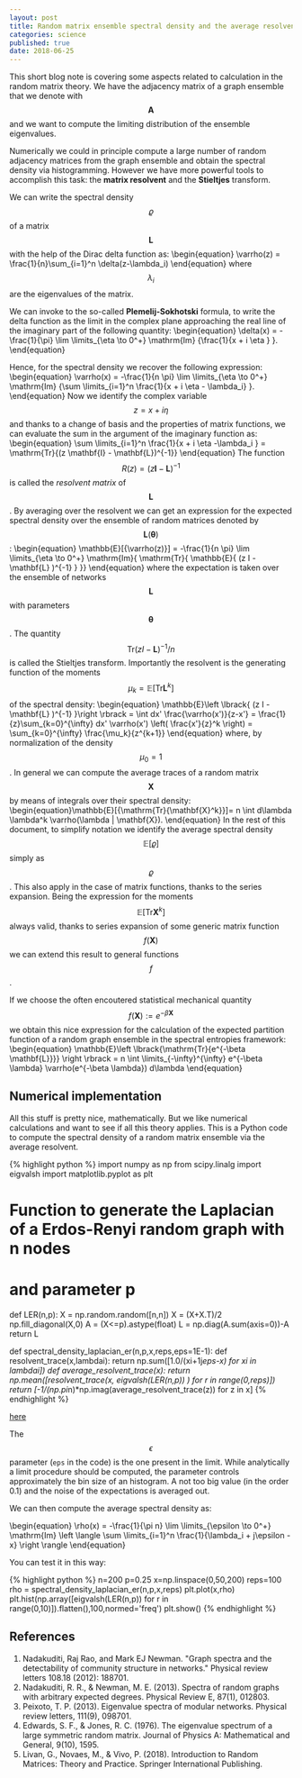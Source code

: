 ```yaml
---
layout: post
title: Random matrix ensemble spectral density and the average resolvent
categories: science
published: true
date: 2018-06-25
---
```


This short blog note is covering some aspects related to calculation in the random matrix theory.
We have the adjacency matrix of a graph ensemble that we denote with $$\mathbf{A}$$ and we want to compute the limiting distribution of the ensemble eigenvalues.

Numerically we could in principle compute a large number of random adjacency matrices from the graph ensemble and obtain the spectral density via histogramming.
However we have more powerful tools to accomplish this task: the **matrix resolvent** and the **Stieltjes** transform.

We can write the spectral density $$\varrho$$ of a matrix $$\mathbf{L}$$ with the help of the Dirac delta function as:
\begin{equation}
\varrho(z) = \frac{1}{n}\sum_{i=1}^n \delta(z-\lambda_i)
\end{equation}
where $$\lambda_i$$ are the eigenvalues of the matrix.

We can invoke to the so-called **Plemelij-Sokhotski** formula, to write the delta function as the limit in the complex plane approaching the real line of the imaginary part of the following quantity:
\begin{equation}
\delta(x) = -\frac{1}{\pi} \lim \limits_{\eta \to 0^+} \mathrm{Im} {\frac{1}{x + i \eta } }.
\end{equation}

Hence, for the spectral density we recover the following expression:
\begin{equation}
\varrho(x) = -\frac{1}{n \pi} \lim \limits_{\eta \to 0^+} \mathrm{Im} {\sum \limits_{i=1}^n \frac{1}{x + i \eta - \lambda_i} }.
\end{equation}
Now we identify the complex variable $$z=x+i \eta$$ and thanks to a change of basis and the properties of matrix functions, we can evaluate the sum in the argument of the imaginary function as:
\begin{equation}
\sum \limits_{i=1}^n \frac{1}{x + i \eta -\lambda_i } = \mathrm{Tr}{(z \mathbf{I} - \mathbf{L})^{-1}}
\end{equation}
The function $$R(z)=(z\mathbf{I} -\mathbf{L})^{-1}$$ is called the *resolvent matrix* of $$\mathbf{L}$$.
By averaging over the resolvent we can get an expression for the expected spectral density over the ensemble of random matrices denoted by $$\mathbf{L}(\boldsymbol{\theta})$$:
\begin{equation}
\mathbb{E}[{\varrho(z)}] = -\frac{1}{n \pi} \lim \limits_{\eta \to 0^+} \mathrm{Im}{ \mathrm{Tr}{ \mathbb{E}{ (z I - \mathbf{L} )^{-1} } }}
\end{equation}
where the expectation is taken over the ensemble of networks $$\mathbf{L}$$ with parameters $$\boldsymbol{\theta}$$. The quantity $$\mathrm{Tr}{(z I - \mathbf{L} )^{-1}}/n$$  is called the Stieltjes transform.
Importantly the resolvent is the generating function of the moments $$\mu_k=\mathbb{E}[{\mathrm{Tr}{\mathbf{L}^k}}]$$ of the spectral density:
\begin{equation}
\mathbb{E}\left \lbrack{ (z I - \mathbf{L} )^{-1} }\right \rbrack  = \int dx' \frac{\varrho(x')}{z-x'} = \frac{1}{z}\sum_{k=0}^{\infty} dx' \varrho(x') \left( \frac{x'}{z}^k \right) = \sum_{k=0}^{\infty} \frac{\mu_k}{z^{k+1}}
\end{equation}
where, by normalization of the density $$\mu_0=1$$. In general we can compute the average traces of a random matrix $$\mathbf{X}$$ by means of integrals over their spectral density:
\begin{equation}\mathbb{E}[{\mathrm{Tr}{\mathbf{X}^k}}]= n \int d\lambda \lambda^k \varrho(\lambda | \mathbf{X}).
\end{equation}
In the rest of this document, to simplify notation we identify the average spectral density $$\mathbb{E}\lbrack{\varrho}\rbrack$$ simply as $$\varrho$$.
This also apply in the case of matrix functions, thanks to the series expansion.
Being the expression for the moments $$\mathbb{E}[\mathrm{Tr}\mathbf{X}^k]$$ always valid, thanks to series expansion of some generic matrix function $$f(\mathbf{X})$$ we can extend this result to general functions $$f$$. 

If we choose the often encoutered statistical mechanical quantity $$f(\mathbf{X}):=e^{-\beta \mathbf{X}}$$ we obtain this nice expression for the calculation of the expected partition function of a random graph ensemble in the spectral entropies framework:
\begin{equation}
\mathbb{E}\left \lbrack{\mathrm{Tr}{e^{-\beta \mathbf{L}}}} \right \rbrack = n \int \limits_{-\infty}^{\infty} e^{-\beta \lambda} \varrho(e^{-\beta \lambda}) d\lambda
\end{equation}
	

## Numerical implementation

All this stuff is pretty nice, mathematically. But we like numerical calculations and want to see if all this theory applies.
This is a Python code to compute the spectral density of a random matrix ensemble via the average resolvent.

{% highlight python %}
import numpy as np
from scipy.linalg import eigvalsh
import matplotlib.pyplot as plt

# Function to generate the Laplacian of a Erdos-Renyi random graph with n nodes
# and parameter p
def LER(n,p):
    X = np.random.random([n,n])
    X = (X+X.T)/2
    np.fill_diagonal(X,0)
    A = (X<=p).astype(float)
    L = np.diag(A.sum(axis=0))-A
    return L

def spectral_density_laplacian_er(n,p,x,reps,eps=1E-1):
    def resolvent_trace(x,lambdai):
        return np.sum([1.0/(xi+1j*eps-x) for xi in lambdai])
    def average_resolvent_trace(x):
        return np.mean([resolvent_trace(x, eigvalsh(LER(n,p)) ) for r in range(0,reps)])
    return [-1/(np.pi*n)*np.imag(average_resolvent_trace(z)) for z in x]
{% endhighlight %}

[here](/static/postfigures/density_histogram.png)

The $$\epsilon$$ parameter (`eps` in the code) is the one present in the limit.
While analytically a limit procedure should be computed, the parameter controls approximately the bin size of an histogram. A not too big value (in the order 0.1) and the noise of the expectations is averaged out.

We can then compute the average spectral density as:

\begin{equation}
\rho(x) = -\frac{1}{\pi n} \lim \limits_{\epsilon \to 0^+} \mathrm{Im} \left \langle \sum \limits_{i=1}^n \frac{1}{\lambda_i + j\epsilon - x} \right \rangle
\end{equation}


You can test it in this way:

{% highlight python %}
n=200
p=0.25
x=np.linspace(0,50,200)
reps=100
rho = spectral_density_laplacian_er(n,p,x,reps)
plt.plot(x,rho)
plt.hist(np.array([eigvalsh(LER(n,p)) for r in range(0,10)]).flatten(),100,normed='freq')
plt.show()
{% endhighlight %}

## References

1. Nadakuditi, Raj Rao, and Mark EJ Newman. "Graph spectra and the detectability of community structure in networks." Physical review letters 108.18 (2012): 188701.
2. Nadakuditi, R. R., & Newman, M. E. (2013). Spectra of random graphs with arbitrary expected degrees. Physical Review E, 87(1), 012803.
3. Peixoto, T. P. (2013). Eigenvalue spectra of modular networks. Physical review letters, 111(9), 098701.
4. Edwards, S. F., & Jones, R. C. (1976). The eigenvalue spectrum of a large symmetric random matrix. Journal of Physics A: Mathematical and General, 9(10), 1595.
5. Livan, G., Novaes, M., & Vivo, P. (2018). Introduction to Random Matrices: Theory and Practice. Springer International Publishing.